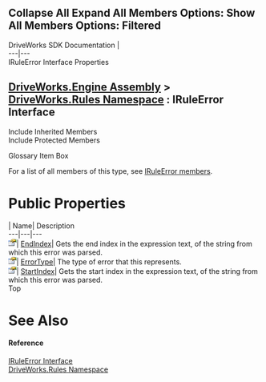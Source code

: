 Collapse All Expand All Members Options: Show All  Members Options: Filtered   
---  
DriveWorks SDK Documentation  |   
---|---  
IRuleError Interface Properties   
  
[DriveWorks.Engine Assembly](topic2156.md) > [DriveWorks.Rules Namespace](topic10510.md) : IRuleError Interface  
---  
  
Include Inherited Members    
Include Protected Members    


Glossary Item Box

For a list of all members of this type, see [IRuleError members](topic10535.md).

# Public Properties

| Name| Description  
---|---|---  
![ Property](dotnetimages/Property.gif)| [EndIndex](topic10539.md)| Gets the end index in the expression text, of the string from which this error was parsed.   
![ Property](dotnetimages/Property.gif)| [ErrorType](topic10540.md)| The type of error that this represents.   
![ Property](dotnetimages/Property.gif)| [StartIndex](topic10541.md)| Gets the start index in the expression text, of the string from which this error was parsed.   
Top

# See Also

#### Reference

[IRuleError Interface](topic10534.md)   
[DriveWorks.Rules Namespace](topic10510.md)



